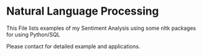 # Natural Language Processing

This File lists examples of my Sentiment Analysis using some nltk packages for using Python/SQL

Please contact for detailed example and applications.